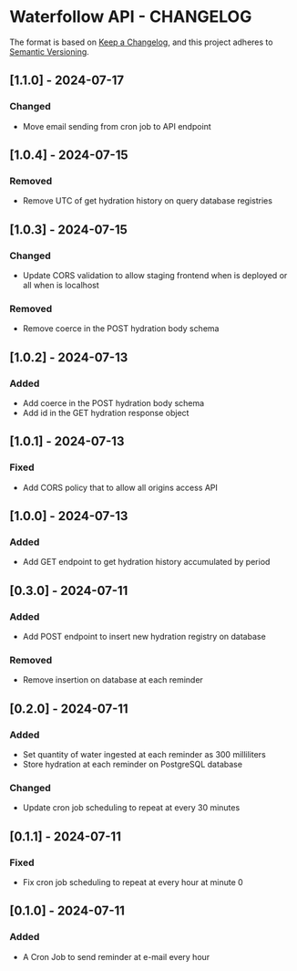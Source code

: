 # Waterfollow API - CHANGELOG

The format is based on [Keep a Changelog](https://keepachangelog.com/en/1.1.0/), and this project adheres to [Semantic Versioning](https://semver.org/spec/v2.0.0.html).

## [1.1.0] - 2024-07-17

### Changed

- Move email sending from cron job to API endpoint

## [1.0.4] - 2024-07-15

### Removed

- Remove UTC of get hydration history on query database registries

## [1.0.3] - 2024-07-15

### Changed

- Update CORS validation to allow staging frontend when is deployed or all when is localhost

### Removed

- Remove coerce in the POST hydration body schema

## [1.0.2] - 2024-07-13

### Added

- Add coerce in the POST hydration body schema
- Add id in the GET hydration response object

## [1.0.1] - 2024-07-13

### Fixed

- Add CORS policy that to allow all origins access API

## [1.0.0] - 2024-07-13

### Added

- Add GET endpoint to get hydration history accumulated by period

## [0.3.0] - 2024-07-11

### Added

- Add POST endpoint to insert new hydration registry on database

### Removed

- Remove insertion on database at each reminder

## [0.2.0] - 2024-07-11

### Added

- Set quantity of water ingested at each reminder as 300 milliliters
- Store hydration at each reminder on PostgreSQL database

### Changed

- Update cron job scheduling to repeat at every 30 minutes

## [0.1.1] - 2024-07-11

### Fixed

- Fix cron job scheduling to repeat at every hour at minute 0

## [0.1.0] - 2024-07-11

### Added

- A Cron Job to send reminder at e-mail every hour
